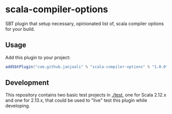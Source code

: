 # scala-compiler-options

SBT plugin that setup necessary, opinionated list of, scala compiler options for your build.

## Usage

Add this plugin to your project:

```sbt
addSbtPlugin("com.github.janjaali" % "scala-compiler-options" % "1.0.0")
```

## Development

This repository contains two basic test projects in [./test](./test), one for Scala 2.12.x and one for 2.13.x, that could be used to "live" test this plugin while developing.
